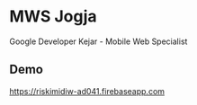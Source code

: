 # MWS Jogja

Google Developer Kejar - Mobile Web Specialist<br>

## Demo
https://riskimidiw-ad041.firebaseapp.com
